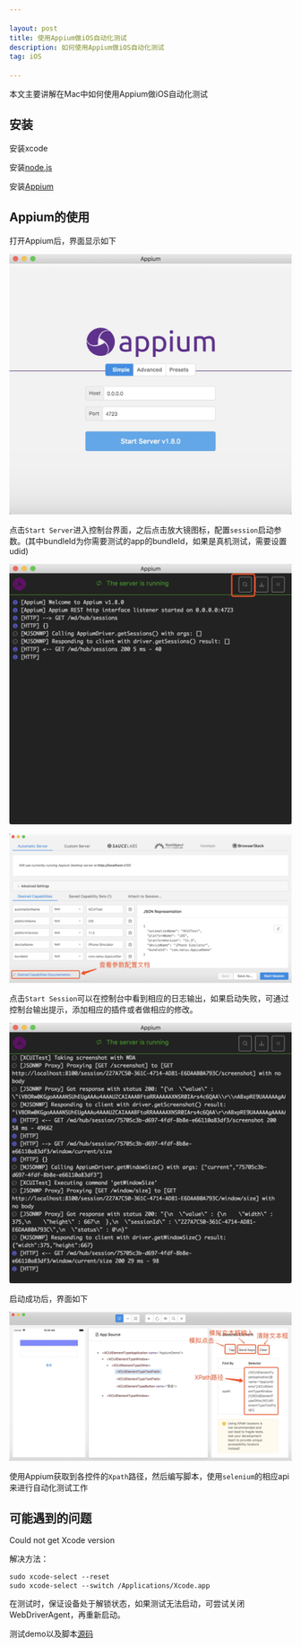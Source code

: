 ```yaml
---

layout: post
title: 使用Appium做iOS自动化测试
description: 如何使用Appium做iOS自动化测试
tag: iOS

---
```


本文主要讲解在Mac中如何使用Appium做iOS自动化测试

## 安装

安装xcode

安装[node.js](https://nodejs.org/en/)

安装[Appium](http://appium.io)

## Appium的使用

打开Appium后，界面显示如下

![appium-login](/images/appium/appium-login.png)

点击`Start Server`进入控制台界面，之后点击放大镜图标，配置`session`启动参数。(其中bundleId为你需要测试的app的bundleId，如果是真机测试，需要设置udid)

![appium-start](/images/appium/appium-start.png)

![capabilites-config](/images/appium/capabilites-config.png)

点击`Start Session`可以在控制台中看到相应的日志输出，如果启动失败，可通过控制台输出提示，添加相应的插件或者做相应的修改。

![console-log](/images/appium/console-log.png)

启动成功后，界面如下

![start-success](/images/appium/start-success.png)

使用Appium获取到各控件的`Xpath`路径，然后编写脚本，使用`selenium`的相应api来进行自动化测试工作
	
## 可能遇到的问题

Could not get Xcode version

解决方法：

    sudo xcode-select --reset
    sudo xcode-select --switch /Applications/Xcode.app
    
在测试时，保证设备处于解锁状态，如果测试无法启动，可尝试关闭WebDriverAgent，再重新启动。

测试demo以及脚本[源码](https://github.com/moenatsu/ios-appium-demo)
   
  